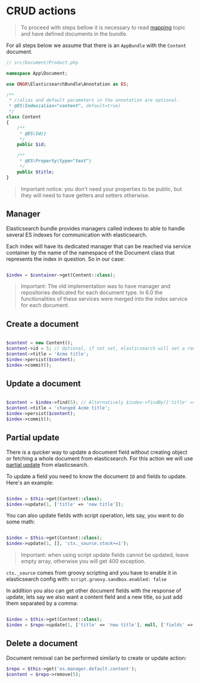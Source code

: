 # CRUD actions

> To proceed with steps bellow it is necessary to read [mapping](mapping.md) topic and have defined documents in the bundle.

For all steps below we assume that there is an `AppBundle` with the `Content` document.

```php
// src/Document/Product.php

namespace App\Document;

use ONGR\ElasticsearchBundle\Annotation as ES;

/**
 * //alias and default parameters in the annotation are optional. 
 * @ES\Index(alias="content", default=true)
 */
class Content
{
    /**
     * @ES\Id()
     */
    public $id;

    /**
     * @ES\Property(type="text")
     */
    public $title;
}
```

> Important notice: you don't need your properties to be public, but they will
>need to have getters and setters otherwise.

## Manager

Elasticsearch bundle provides managers called indexes to able to handle several ES indexes 
for communication with elasticsearch.

Each index will have its dedicated manager that can be reached via service container by the 
name of the namespace of the Document class that represents the index in question. So in our
case: 

```php

$index = $container->get(Content::class);

```

> Important: The old implementation was to have manager and repositories dedicated
>for each document type. In 6.0 the functionalities of these services were merged
>into the index service for each document.


## Create a document

```php

$content = new Content();
$content->id = 5; // Optional, if not set, elasticsearch will set a random.
$content->title = 'Acme title';
$index->persist($content);
$index->commit();

```

## Update a document

```php

$content = $index->find(5); // Alternatively $index->findBy(['title' => 'acme title']);
$content->title = 'changed Acme title';
$index->persist($content);
$index->commit();

```

## Partial update

There is a quicker way to update a document field without creating object or fetching a whole document from elasticsearch. For this action we will use [partial update](https://www.elastic.co/guide/en/elasticsearch/guide/current/partial-updates.html) from elasticsearch.

To update a field you need to know the document `ID` and fields to update. Here's an example:

```php

$index = $this->get(Content::class);
$index->update(1, ['title' => 'new title']);

```

You can also update fields with script operation, lets say, you want to do some math:


```php

$index = $this->get(Content::class);
$index->update(1, [], 'ctx._source.stock+=1');

```
> Important: when using script update fields cannot be updated, leave empty array, otherwise you will get 400 exception.

`ctx._source` comes from groovy scripting and you have to enable it in elasticsearch config with: `script.groovy.sandbox.enabled: false`


In addition you also can get other document fields with the response of update, 
lets say we also want a content field and a new title, so just add them separated by a comma:


```php

$index = $this->get(Content::class);
$index = $repo->update(1, ['title' => 'new title'], null, ['fields' => 'title,content']);

```


## Delete a document

Document removal can be performed similarly to create or update action:

```php
$repo = $this->get('es.manager.default.content');
$content = $repo->remove(5);
```

